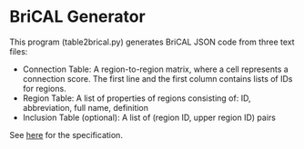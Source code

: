 # BriCAL Generator

This program (table2brical.py) generates BriCAL JSON code from three text files:
* Connection Table:
A region-to-region matrix, where a cell represents a connection score.
The first line and the first column contains lists of IDs for regions.
* Region Table:
A list of properties of regions consisting of:
ID, abbreviation, full name, definition
* Inclusion Table (optional):
A list of (region ID, upper region ID) pairs

See [here](https://docs.google.com/document/d/1Hzx2IlM7AxhE4AlURHINNyWIyN0l_IUMTL1b1K_w5Tk/edit?usp=sharing) for the specification.

